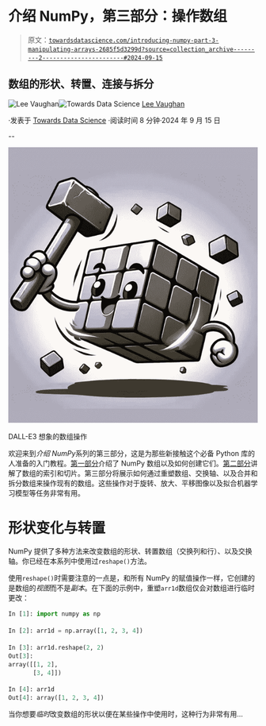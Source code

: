 # 介绍 NumPy，第三部分：操作数组

> 原文：[`towardsdatascience.com/introducing-numpy-part-3-manipulating-arrays-2685f5d3299d?source=collection_archive---------2-----------------------#2024-09-15`](https://towardsdatascience.com/introducing-numpy-part-3-manipulating-arrays-2685f5d3299d?source=collection_archive---------2-----------------------#2024-09-15)

## 数组的形状、转置、连接与拆分

[](https://medium.com/@lee_vaughan?source=post_page---byline--2685f5d3299d--------------------------------)![Lee Vaughan](https://medium.com/@lee_vaughan?source=post_page---byline--2685f5d3299d--------------------------------)[](https://towardsdatascience.com/?source=post_page---byline--2685f5d3299d--------------------------------)![Towards Data Science](https://towardsdatascience.com/?source=post_page---byline--2685f5d3299d--------------------------------) [Lee Vaughan](https://medium.com/@lee_vaughan?source=post_page---byline--2685f5d3299d--------------------------------)

·发表于 [Towards Data Science](https://towardsdatascience.com/?source=post_page---byline--2685f5d3299d--------------------------------) ·阅读时间 8 分钟·2024 年 9 月 15 日

--

![](img/42ed35b32f19b5781cd0dca5990f9d4d.png)

DALL-E3 想象的数组操作

欢迎来到*介绍 NumPy*系列的第三部分，这是为那些新接触这个必备 Python 库的人准备的入门教程。[第一部分](https://medium.com/towards-data-science/introducing-numpy-part-1-understanding-arrays-3f6fecc97e3d)介绍了 NumPy 数组以及如何创建它们。[第二部分](https://medium.com/towards-data-science/introducing-numpy-part-2-indexing-arrays-5b381b90d1d0)讲解了数组的索引和切片。第三部分将展示如何通过重塑数组、交换轴、以及合并和拆分数组来操作现有的数组。这些操作对于旋转、放大、平移图像以及拟合机器学习模型等任务非常有用。

# 形状变化与转置

NumPy 提供了多种方法来改变数组的形状、转置数组（交换列和行）、以及交换轴。你已经在本系列中使用过`reshape()`方法。

使用`reshape()`时需要注意的一点是，和所有 NumPy 的赋值操作一样，它创建的是数组的*视图*而不是*副本*。在下面的示例中，重塑`arr1d`数组仅会对数组进行临时更改：

```py
In [1]: import numpy as np

In [2]: arr1d = np.array([1, 2, 3, 4])

In [3]: arr1d.reshape(2, 2)
Out[3]: 
array([[1, 2],
       [3, 4]])

In [4]: arr1d
Out[4]: array([1, 2, 3, 4])
```

当你想要*临时*改变数组的形状以便在某些操作中使用时，这种行为非常有用…
